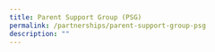 ```yaml
---
title: Parent Support Group (PSG)
permalink: /partnerships/parent-support-group-psg
description: ""
---
```

